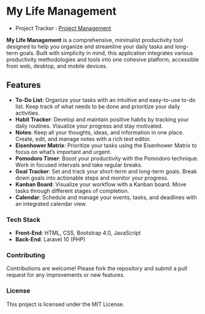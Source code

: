 # My Life Management

- Project Tracker : [Project Management](PROJECT_MANAGEMENT.md)

**My Life Management** is a comprehensive, minimalist productivity tool designed to help you organize and streamline your daily tasks and long-term goals. Built with simplicity in mind, this application integrates various productivity methodologies and tools into one cohesive platform, accessible from web, desktop, and mobile devices.

## Features

- **To-Do List**: Organize your tasks with an intuitive and easy-to-use to-do list. Keep track of what needs to be done and prioritize your daily activities.
- **Habit Tracker**: Develop and maintain positive habits by tracking your daily routines. Visualize your progress and stay motivated.
- **Notes**: Keep all your thoughts, ideas, and information in one place. Create, edit, and manage notes with a rich text editor.
- **Eisenhower Matrix**: Prioritize your tasks using the Eisenhower Matrix to focus on what’s important and urgent.
- **Pomodoro Timer**: Boost your productivity with the Pomodoro technique. Work in focused intervals and take regular breaks.
- **Goal Tracker**: Set and track your short-term and long-term goals. Break down goals into actionable steps and monitor your progress.
- **Kanban Board**: Visualize your workflow with a Kanban board. Move tasks through different stages of completion.
- **Calendar**: Schedule and manage your events, tasks, and deadlines with an integrated calendar view.

### Tech Stack

- **Front-End**: HTML, CSS, Bootstrap 4.0, JavaScript
- **Back-End**: Laravel 10 (PHP)

### Contributing

Contributions are welcome! Please fork the repository and submit a pull request for any improvements or new features.

### License

This project is licensed under the MIT License.

